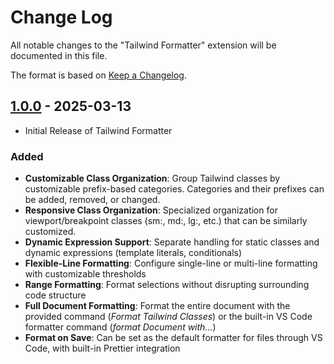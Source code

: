 # Change Log

All notable changes to the "Tailwind Formatter" extension will be documented in this file.

The format is based on [Keep a Changelog](http://keepachangelog.com/).

## [1.0.0] - 2025-03-13

- Initial Release of Tailwind Formatter

### Added

- **Customizable Class Organization**: Group Tailwind classes by customizable prefix-based categories. Categories and their prefixes can be added, removed, or changed.
- **Responsive Class Organization**: Specialized organization for viewport/breakpoint classes (sm:, md:, lg:, etc.) that can be similarly customized.
- **Dynamic Expression Support**: Separate handling for static classes and dynamic expressions (template literals, conditionals)
- **Flexible-Line Formatting**: Configure single-line or multi-line formatting with customizable thresholds
- **Range Formatting**: Format selections without disrupting surrounding code structure
- **Full Document Formatting**: Format the entire document with the provided command (_Format Tailwind Classes_) or the built-in VS Code formatter command (_format Document with..._)
- **Format on Save**: Can be set as the default formatter for files through VS Code, with built-in Prettier integration

[1.0.0]: https://github.com/myhtica/tailwind-formatter/releases/tag/v1.0.0
